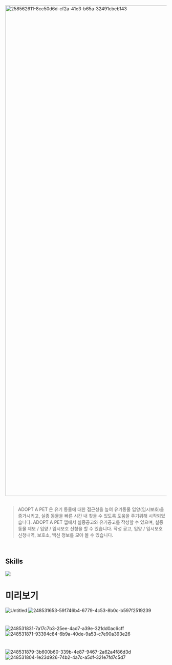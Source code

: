 <div align-center>
<img width="1529" alt="258562611-8cc50d6d-cf2a-41e3-b65a-32491cbeb143" src="https://github.com/gyeom-ji/ADOPT-A-PET/assets/94424579/882f0dd4-3827-4d00-bdf9-5914c88c5a42">
</div>


<br>

>ADOPT A PET 은 유기 동물에 대한 접근성을 높여 유기동물 입양(임시보호)을 증가시키고, 실종 동물을 빠른 시간 내 찾을 수 있도록 도움을 주기위해 시작되었습니다.
>ADOPT A PET 앱에서 실종공고와 유기공고를 작성할 수 있으며, 실종 동물 제보 / 입양 / 임시보호 신청을 할 수 있습니다.
>작성 공고, 입양 / 임시보호 신청내역, 보호소, 백신 정보를 모아 볼 수 있습니다.
>
<br>

 <div>
<h2>Skills</h2>
<img src="https://img.shields.io/badge/Swift-F05138?style=for-the-badge&logo=swift&logoColor=white"/>
</div>

# 미리보기

![Untitled](https://github.com/gyeom-ji/ADOPT-A-PET/assets/94424579/c7f3f459-e799-4796-9196-9016982de45a)
![248531653-59f746b4-6779-4c53-8b0c-b597f2519239](https://github.com/gyeom-ji/ADOPT-A-PET/assets/94424579/eb4548a1-1fae-449c-983a-7a7454c061e8)

# 
![248531831-7a17c7b3-25ee-4ad7-a39e-321dd0ac6cff](https://github.com/gyeom-ji/ADOPT-A-PET/assets/94424579/7cab2767-304f-41ba-ac43-7861b97d5682)
![248531871-93394c84-6b9a-40de-9a53-c7e90a393e26](https://github.com/gyeom-ji/ADOPT-A-PET/assets/94424579/83e80b70-431d-4963-b061-eed0952f60fc)

#
![248531879-3b600b60-339b-4e87-9467-2a62a4f86d3d](https://github.com/gyeom-ji/ADOPT-A-PET/assets/94424579/27268b06-ca5c-4f42-a245-c0230a73f6a3)
![248531804-1e23d926-74b2-4a7c-a5df-321e7fd7c5d7](https://github.com/gyeom-ji/ADOPT-A-PET/assets/94424579/425f6c44-b2c3-4416-8b84-b39775f77c6d)
